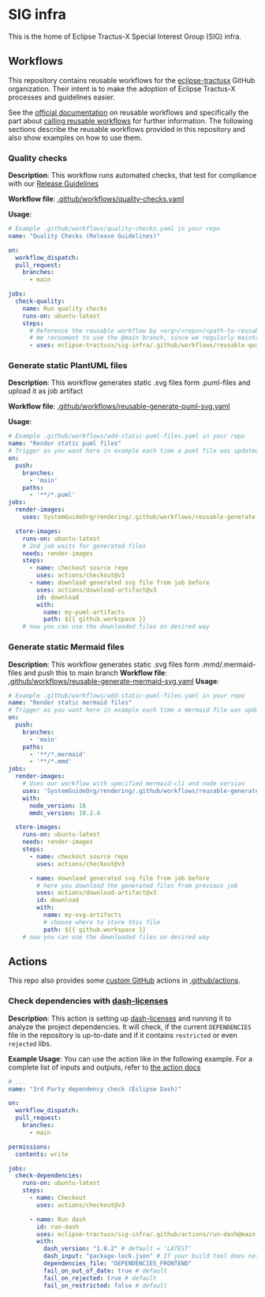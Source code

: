 # SIG infra

This is the home of Eclipse Tractus-X Special Interest Group (SIG) infra.

## Workflows

This repository contains reusable workflows for the [eclipse-tractusx](https://github.com/eclipse-tractusx) GitHub
organization. Their intent is to make the adoption of Eclipse Tractus-X processes and guidelines easier.

See the [official documentation](https://docs.github.com/en/actions/using-workflows/reusing-workflows) on reusable workflows and specifically the part about
[calling reusable workflows](https://docs.github.com/en/actions/using-workflows/reusing-workflows#calling-a-reusable-workflow)
for further information. The following sections describe the reusable workflows provided in this repository and also show
examples on how to use them.

### Quality checks

__Description__:    This workflow runs automated checks, that test for compliance with our [Release Guidelines](https://eclipse-tractusx.github.io/docs/release)

__Workflow file__:  [.github/workflows/quality-checks.yaml](.github/workflows/reusable-quality-checks.yaml)

__Usage__:
```yaml
# Example .github/workflows/quality-checks.yaml in your repo
name: "Quality Checks (Release Guidelines)"

on:
  workflow_dispatch:
  pull_request:
    branches:
      - main

jobs:
  check-quality:
    name: Run quality checks
    runs-on: ubuntu-latest
    steps:
      # Reference the reusable workflow by <org>/<repo>/<path-to-reusable-workflow>@revision
      # We recooment to use the @main branch, since we regularly maintain the quality checks (adding new, enhancing existing) 
      - uses: eclipse-tractusx/sig-infra/.github/workflows/reusable-quality-checks.yaml@main
```
### Generate static PlantUML files

__Description__:    This workflow generates static .svg files form .puml-files and upload it as job artifact

__Workflow file__:  [.github/workflows/reusable-generate-puml-svg.yaml](.github/workflows/reusable-generate-puml-svg.yaml)

__Usage__:

```yaml
# Example .github/workflows/add-static-puml-files.yaml in your repo
name: "Render static puml files"
# Trigger as you want here in example each time a puml file was updated on main branch
on:
  push:
    branches:
      - 'main'
    paths:
      - '**/*.puml'
jobs:
  render-images:
    uses: SystemGuideOrg/rendering/.github/workflows/reusable-generate-puml-files.yml@main

  store-images:
    runs-on: ubuntu-latest
    # 2nd job waits for generated files
    needs: render-images
    steps:
      - name: checkout source repo
        uses: actions/checkout@v3
      - name: download generated svg file from job before
        uses: actions/download-artifact@v3
        id: download
        with:
          name: my-puml-artifacts
          path: ${{ github.workspace }}
    # now you can use the downloaded files on desired way
```

### Generate static Mermaid files

__Description__:    This workflow generates static .svg files form .mmd/.mermaid-files and push this to main branch
__Workflow file__:  [.github/workflows/reusable-generate-mermaid-svg.yaml](.github/workflows/reusable-generate-mermaid-svg.yaml)
__Usage__:
```yaml
# Example .github/workflows/add-static-puml-files.yaml in your repo
name: "Render static mermaid files"
# Trigger as you want here in example each time a mermaid file was updated on main branch
on:
  push:
    branches:
      - 'main'
    paths:
      - '**/*.mermaid'
      - '**/*.mmd'
jobs:
  render-images:
    # Uses our workflow with specified mermaid-cli and node version
    uses: 'SystemGuideOrg/rendering/.github/workflows/reusable-generate-mermaid-files.yml@main'
    with:
      node_version: 16
      mmdc_version: 10.2.4

  store-images:
    runs-on: ubuntu-latest
    needs: render-images
    steps:
      - name: checkout source repo
        uses: actions/checkout@v3

      - name: download generated svg file from job before
        # here you download the generated files from previous job
        uses: actions/download-artifact@v3
        id: download
        with:
          name: my-svg-artifacts
          # choose where to store this file
          path: ${{ github.workspace }}
    # now you can use the downloaded files on desired way
```

## Actions

This repo also provides some [custom GitHub](https://docs.github.com/en/actions/creating-actions) actions in [.github/actions](.github/actions).

### Check dependencies with [dash-licenses](https://github.com/eclipse/dash-licenses)

__Description__: This action is setting up [dash-licenses](https://github.com/eclipse/dash-licenses) and running it to analyze the project dependencies.
It will check, if the current `DEPENDENCIES` file in the repository is up-to-date and if it contains `restricted` or even `rejected` libs.

__Example Usage__: You can use the action like in the following example. For a complete list of inputs and outputs, refer to [the action docs](.github/actions/run-dash/README.md) 

```yaml
# ...
name: "3rd Party dependency check (Eclipse Dash)"

on:
  workflow_dispatch:
  pull_request:
    branches:
      - main

permissions:
  contents: write

jobs:
  check-dependencies:
    runs-on: ubuntu-latest
    steps:
      - name: Checkout
        uses: actions/checkout@v3

      - name: Run dash
        id: run-dash
        uses: eclipse-tractusx/sig-infra/.github/actions/run-dash@main
        with:
          dash_version: "1.0.2" # default = 'LATEST'
          dash_input: "package-lock.json" # If your build tool does not have a file, that dash can interpret as-is, add a step to generate it first and reference it here
          dependencies_file: "DEPENDENCIES_FRONTEND"
          fail_on_out_of_date: true # default
          fail_on_rejected: true # default
          fail_on_restricted: false # default
```
